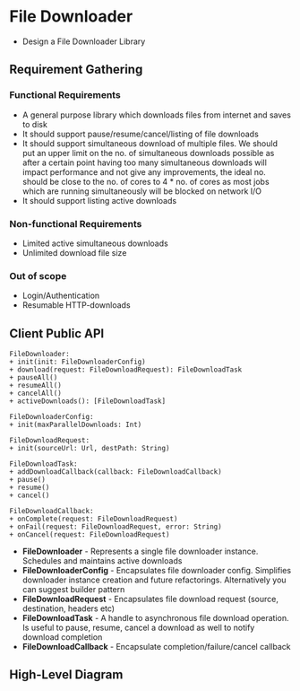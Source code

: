 # File Downloader

- Design a File Downloader Library

## Requirement Gathering

### Functional Requirements
- A general purpose library which downloads files from internet and saves to disk
- It should support pause/resume/cancel/listing of file downloads
- It should support simultaneous download of multiple files. We should put an upper limit on the no. of simultaneous downloads possible as after a certain point having too many simultaneous downloads will impact performance and not give any improvements, the ideal no. should be close to the no. of cores to 4 * no. of cores as most jobs which are running simultaneously will be blocked on network I/O
- It should support listing active downloads

### Non-functional Requirements
- Limited active simultaneous downloads
- Unlimited download file size

### Out of scope
- Login/Authentication
- Resumable HTTP-downloads

## Client Public API
```
FileDownloader:
+ init(init: FileDownloaderConfig)
+ download(request: FileDownloadRequest): FileDownloadTask
+ pauseAll()
+ resumeAll()
+ cancelAll()
+ activeDownloads(): [FileDownloadTask]

FileDownloaderConfig:
+ init(maxParallelDownloads: Int)

FileDownloadRequest:
+ init(sourceUrl: Url, destPath: String)

FileDownloadTask:
+ addDownloadCallback(callback: FileDownloadCallback)
+ pause()
+ resume()
+ cancel()

FileDownloadCallback:
+ onComplete(request: FileDownloadRequest)
+ onFail(request: FileDownloadRequest, error: String)
+ onCancel(request: FileDownloadRequest)
```

- **FileDownloader** - Represents a single file downloader instance. Schedules and maintains active downloads
- **FileDownloaderConfig** - Encapsulates file downloader config. Simplifies downloader instance creation and future refactorings. Alternatively you can suggest builder pattern
- **FileDownloadRequest** - Encapsulates file download request (source, destination, headers etc)
- **FileDownloadTask** - A handle to asynchronous file download operation. Is useful to pause, resume, cancel a download as well to notify download completion
- **FileDownloadCallback** - Encapsulate completion/failure/cancel callback

## High-Level Diagram

